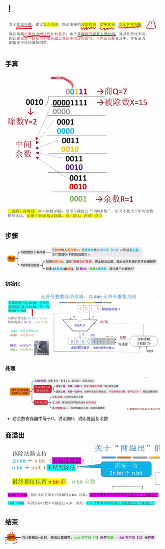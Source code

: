 

# ！
![输入图片说明](/imgs/2025-08-03/0crIP2b3GJuxDtSh.png)
## 手算
![输入图片说明](/imgs/2025-08-03/tYB1tekIfnmW8ffW.png)
![输入图片说明](/imgs/2025-08-03/w1nd7JAcLfAj8jlL.png)

## 步骤
![输入图片说明](/imgs/2025-08-03/xRuaWGav7zDYKaET.png)
### 初始化
![输入图片说明](/imgs/2025-08-03/Fve8BxwAn476Fr8e.png)

### 处理
![输入图片说明](/imgs/2025-08-03/KyPQDObX2uuJYCUb.png)
- 若余数寄存器中等于0，说明商0，说明要回复余数
## 商溢出
![输入图片说明](/imgs/2025-08-03/uNITAhpClEQOQzts.png)
![输入图片说明](/imgs/2025-08-03/PzqdnkIlCOZz2bla.png)

## 结束
![输入图片说明](/imgs/2025-08-03/XhJYcJNuEBd5ifrr.png)
<!--stackedit_data:
eyJoaXN0b3J5IjpbMTgzNTc2MDEzMSwtNTk5NzMyNDQ3XX0=
-->